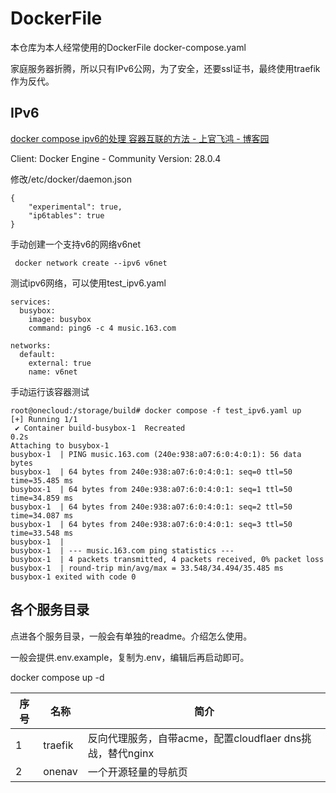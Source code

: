 # DockerFile

本仓库为本人经常使用的DockerFile  docker-compose.yaml

家庭服务器折腾，所以只有IPv6公网，为了安全，还要ssl证书，最终使用traefik作为反代。

## IPv6

[docker compose ipv6的处理 容器互联的方法 - 上官飞鸿 - 博客园](https://www.cnblogs.com/jackadam/p/16617369.html)

Client: Docker Engine - Community
 Version:    28.0.4

修改/etc/docker/daemon.json

```
{
    "experimental": true,
    "ip6tables": true
}
```

手动创建一个支持v6的网络v6net

```
 docker network create --ipv6 v6net
```

测试ipv6网络，可以使用test_ipv6.yaml

```
services:
  busybox:
    image: busybox
    command: ping6 -c 4 music.163.com

networks:
  default:
    external: true
    name: v6net

```

手动运行该容器测试

```
root@onecloud:/storage/build# docker compose -f test_ipv6.yaml up
[+] Running 1/1
 ✔ Container build-busybox-1  Recreated                                                                                                                                                                                                 0.2s
Attaching to busybox-1
busybox-1  | PING music.163.com (240e:938:a07:6:0:4:0:1): 56 data bytes
busybox-1  | 64 bytes from 240e:938:a07:6:0:4:0:1: seq=0 ttl=50 time=35.485 ms
busybox-1  | 64 bytes from 240e:938:a07:6:0:4:0:1: seq=1 ttl=50 time=34.859 ms
busybox-1  | 64 bytes from 240e:938:a07:6:0:4:0:1: seq=2 ttl=50 time=34.087 ms
busybox-1  | 64 bytes from 240e:938:a07:6:0:4:0:1: seq=3 ttl=50 time=33.548 ms
busybox-1  |
busybox-1  | --- music.163.com ping statistics ---
busybox-1  | 4 packets transmitted, 4 packets received, 0% packet loss
busybox-1  | round-trip min/avg/max = 33.548/34.494/35.485 ms
busybox-1 exited with code 0

```

## 各个服务目录

点进各个服务目录，一般会有单独的readme。介绍怎么使用。

一般会提供.env.example，复制为.env，编辑后再启动即可。

docker compose up -d

| 序号 | 名称    | 简介                                                      |
| ---- | ------- | --------------------------------------------------------- |
| 1    | traefik | 反向代理服务，自带acme，配置cloudflaer dns挑战，替代nginx |
| 2    | onenav  | 一个开源轻量的导航页                                      |
